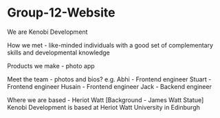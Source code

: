 # Group-12-Website
We are Kenobi Development

How we met - like-minded individuals with a good set of complementary skills and developmental knowledge

Products we make - photo app

Meet the team - photos and bios? e.g. 
Abhi - Frontend engineer
Stuart - Frontend engineer
Husain - Frontend engineer
Jack - Backend engineer

Where we are based - Heriot Watt
[Background - James Watt Statue]
Kenobi Development is based at Heriot Watt University in Edinburgh
